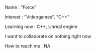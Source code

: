 Name : "Force" 

Interest : "Videogames", "C++"

Learning now : C++, Unreal engine

I want to collaborate on nothing right now

How to reach me : NA



<!---
forcedreformed/forcedreformed is a ✨ special ✨ repository because its `README.md` (this file) appears on your GitHub profile.
You can click the Preview link to take a look at your changes.
--->
